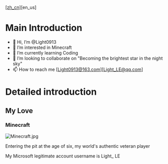 [[zh_cn]](https://github.com/Light0913/Light0913/blob/main/README_zh_cn.md)[en_us]

# Main Introduction

- 👋 Hi, I’m @Light0913
- 👀 I’m interested in Minecraft
- 🌱 I’m currently learning Coding
- 💞️ I’m looking to collaborate on "Becoming the brightest star in the night sky"
- 📫 How to reach me [Light0913@163.com][Light_LE@qq.com]
# Detailed introduction

## My Love

### Minecraft

  ![Minecraft.jpg](https://www.minecraft.net/content/dam/games/minecraft/key-art/PC_Bundle_BaseGame_Desktop.jpg?imwidth=2401)
  
  Entering the pit at the age of six, my world's authentic veteran player

  My Microsoft legitimate account username is Light_ LE

<!---
Light0913/Light0913 is a ✨ special ✨ repository because its `README.md` (this file) appears on your GitHub profile.
You can click the Preview link to take a look at your changes.
--->
